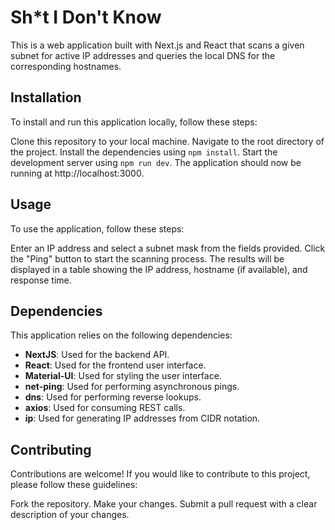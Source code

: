 # Sh*t I Don't Know
This is a web application built with Next.js and React that scans a given subnet for active IP addresses and queries the local DNS for the corresponding hostnames.

## Installation
To install and run this application locally, follow these steps:

Clone this repository to your local machine.
Navigate to the root directory of the project.
Install the dependencies using `npm install`.
Start the development server using `npm run dev`.
The application should now be running at http://localhost:3000.

## Usage
To use the application, follow these steps:

Enter an IP address and select a subnet mask from the fields provided.
Click the "Ping" button to start the scanning process.
The results will be displayed in a table showing the IP address, hostname (if available), and response time.
## Dependencies
This application relies on the following dependencies:

* **NextJS**: Used for the backend API.
* **React**: Used for the frontend user interface.
* **Material-UI**: Used for styling the user interface.
* **net-ping**: Used for performing asynchronous pings.
* **dns**: Used for performing reverse lookups.
* **axios**: Used for consuming REST calls.
* **ip**: Used for generating IP addresses from CIDR notation.

## Contributing
Contributions are welcome! If you would like to contribute to this project, please follow these guidelines:

Fork the repository.
Make your changes.
Submit a pull request with a clear description of your changes.
